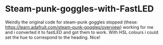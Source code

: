 # Steam-punk-goggles-with-FastLED
Weirdly the original code for steam-punk goggles stopped (these: https://learn.adafruit.com/steam-punk-goggles/overview) working for me and i converted it to fastLED and got them to work. With HSL colours i could set the hue to correspond to the heading. Nice!

